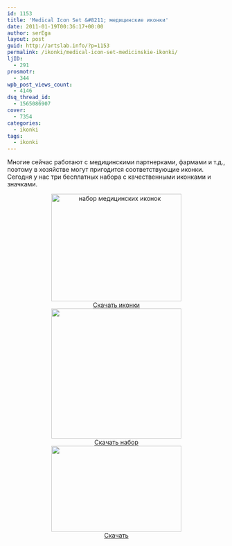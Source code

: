 ```yaml
---
id: 1153
title: 'Medical Icon Set &#8211; медицинские иконки'
date: 2011-01-19T00:36:17+00:00
author: serEga
layout: post
guid: http://artslab.info/?p=1153
permalink: /ikonki/medical-icon-set-medicinskie-ikonki/
ljID:
  - 291
prosmotr:
  - 344
wpb_post_views_count:
  - 4146
dsq_thread_id:
  - 1565086907
cover:
  - 7354
categories:
  - ikonki
tags:
  - ikonki
---
```

Многие сейчас работают с медицинскими партнерками, фармами и т.д., поэтому в хозяйстве могут пригодится соответствующие иконки. Сегодня у нас три бесплатных набора с качественными иконками и значками.

<center>
  <a href="http://artslab.info/wp-content/uploads/medical_icon_set.jpg"><img src="http://artslab.info/wp-content/uploads/medical_icon_set-300x248.jpg" alt="набор медицинских иконок" title="medical_icon_set" width="300" height="248" class="alignnone size-medium wp-image-1154" srcset="http://googledrive.com/host/0B9lHVSSSdxdxd0hjdUdmRzY3Tjg/medical_icon_set-300x248.jpg 300w, http://googledrive.com/host/0B9lHVSSSdxdxd0hjdUdmRzY3Tjg/medical_icon_set.jpg 579w" sizes="(max-width: 300px) 100vw, 300px" /></a><br /> <a href="http://dryicons.com/free-icons/preview/medical-icons/" target="_blank">Скачать иконки</a>
</center>





<center>
  <a href="http://artslab.info/wp-content/uploads/medical-icons.png" target="_blank"><img src="http://artslab.info/wp-content/uploads/medical-icons-300x300.png" alt="" title="medical icons" width="300" height="300" class="alignnone size-medium wp-image-1155" srcset="http://googledrive.com/host/0B9lHVSSSdxdxd0hjdUdmRzY3Tjg/medical-icons-300x300.png 300w, http://googledrive.com/host/0B9lHVSSSdxdxd0hjdUdmRzY3Tjg/medical-icons-100x100.png 100w, http://googledrive.com/host/0B9lHVSSSdxdxd0hjdUdmRzY3Tjg/medical-icons.png 450w" sizes="(max-width: 300px) 100vw, 300px" /></a><br /> <a href="http://www.smashingmagazine.com/2010/02/15/free-medical-icons-set-60-icons/" target="_blank">Скачать набор</a>
</center>





<center>
  <a href="http://artslab.info/wp-content/uploads/medical-icons.jpg"><img src="http://artslab.info/wp-content/uploads/medical-icons-300x198.jpg" alt="" title="medical-icons" width="300" height="198" class="alignnone size-medium wp-image-1169" srcset="http://googledrive.com/host/0B9lHVSSSdxdxd0hjdUdmRzY3Tjg/medical-icons-300x198.jpg 300w, http://googledrive.com/host/0B9lHVSSSdxdxd0hjdUdmRzY3Tjg/medical-icons.jpg 560w" sizes="(max-width: 300px) 100vw, 300px" /></a><br /> <a href="http://www.iconchimp.com/downloads/medical-icons.zip" target="_blank">Скачать</a>
</center>